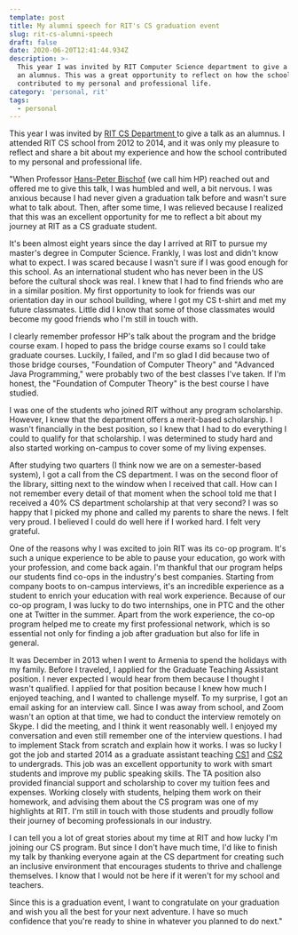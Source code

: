 ```yaml
---
template: post
title: My alumni speech for RIT's CS graduation event
slug: rit-cs-alumni-speech
draft: false
date: 2020-06-20T12:41:44.934Z
description: >-
  This year I was invited by RIT Computer Science department to give a speech as
  an alumnus. This was a great opportunity to reflect on how the school
  contributed to my personal and professional life.
category: 'personal, rit'
tags:
  - personal
---
```

This year I was invited by [RIT CS Department ](https://www.rit.edu/computing/department-computer-science)to give a talk as an alumnus. I attended RIT CS school from 2012 to 2014, and it was only my pleasure to reflect and share a bit about my experience and how the school contributed to my personal and professional life.

"When Professor [Hans-Peter Bischof](https://www.cs.rit.edu/~hpb/) (we call him HP) reached out and offered me to give this talk, I was humbled and well, a bit nervous. I was anxious because I had never given a graduation talk before and wasn't sure what to talk about. Then, after some time, I was relieved because I realized that this was an excellent opportunity for me to reflect a bit about my journey at RIT as a CS graduate student.  

It's been almost eight years since the day I arrived at RIT to pursue my master's degree in Computer Science. Frankly, I was lost and didn't know what to expect. I was scared because I wasn't sure if I was good enough for this school. As an international student who has never been in the US before the cultural shock was real. I knew that I had to find friends who are in a similar position. My first opportunity to look for friends was our orientation day in our school building, where I got my CS t-shirt and met my future classmates. Little did I know that some of those classmates would become my good friends who I'm still in touch with. 

I clearly remember professor HP's talk about the program and the bridge course exam. I hoped to pass the bridge course exams so I could take graduate courses. Luckily, I failed, and I'm so glad I did because two of those bridge courses, "Foundation of Computer Theory" and "Advanced Java Programming," were probably two of the best classes I've taken. If I'm honest, the "Foundation of Computer Theory" is the best course I have studied. 

I was one of the students who joined RIT without any program scholarship. However, I knew that the department offers a merit-based scholarship. I wasn't financially in the best position, so I knew that I had to do everything I could to qualify for that scholarship. I was determined to study hard and also started working on-campus to cover some of my living expenses. 

After studying two quarters (I think now we are on a semester-based system), I got a call from the CS department. I was on the second floor of the library, sitting next to the window when I received that call. How can I not remember every detail of that moment when the school told me that I received a 40% CS department scholarship at that very second? I was so happy that I picked my phone and called my parents to share the news. I felt very proud. I believed I could do well here if I worked hard. I felt very grateful.

One of the reasons why I was excited to join RIT was its co-op program. It's such a unique experience to be able to pause your education, go work with your profession, and come back again. I'm thankful that our program helps our students find co-ops in the industry's best companies. Starting from company boots to on-campus interviews, it's an incredible experience as a student to enrich your education with real work experience. Because of our co-op program, I was lucky to do two internships, one in PTC and the other one at Twitter in the summer. Apart from the work experience, the co-op program helped me to create my first professional network, which is so essential not only for finding a job after graduation but also for life in general.

It was December in 2013 when I went to Armenia to spend the holidays with my family. Before I traveled, I applied for the Graduate Teaching Assistant position. I never expected I would hear from them because I thought I wasn't qualified. I applied for that position because I knew how much I enjoyed teaching, and I wanted to challenge myself. To my surprise, I got an email asking for an interview call. Since I was away from school, and Zoom wasn't an option at that time, we had to conduct the interview remotely on Skype. I did the meeting, and I think it went reasonably well. I enjoyed my conversation and even still remember one of the interview questions. I had to implement Stack from scratch and explain how it works. I was so lucky I got the job and started 2014 as a graduate assistant teaching [CS1](https://www.cs.rit.edu/~csci141/) and [CS2](https://www.cs.rit.edu/~csci142/) to undergrads. This job was an excellent opportunity to work with smart students and improve my public speaking skills. The TA position also provided financial support and scholarship to cover my tuition fees and expenses. Working closely with students, helping them work on their homework, and advising them about the CS program was one of my highlights at RIT. I'm still in touch with those students and proudly follow their journey of becoming professionals in our industry. 

I can tell you a lot of great stories about my time at RIT and how lucky I'm joining our CS program. But since I don't have much time, I'd like to finish my talk by thanking everyone again at the CS department for creating such an inclusive environment that encourages students to thrive and challenge themselves. I know that I would not be here if it weren't for my school and teachers.

Since this is a graduation event, I want to congratulate on your graduation and wish you all the best for your next adventure. I have so much confidence that you're ready to shine in whatever you planned to do next."
